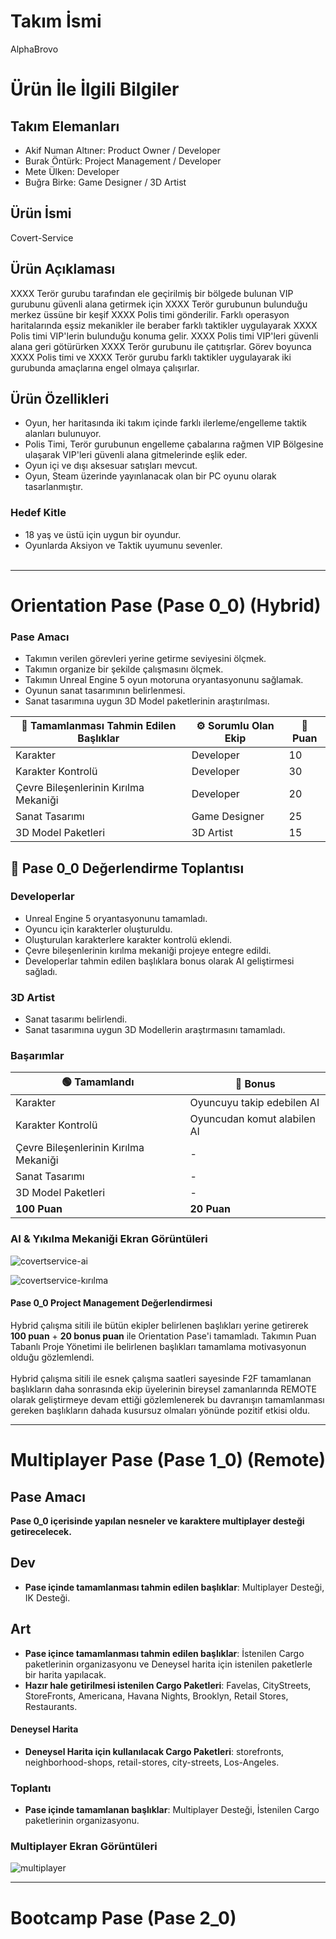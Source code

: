 # **Takım İsmi**

AlphaBrovo

# Ürün İle İlgili Bilgiler

## Takım Elemanları
- Akif Numan Altıner: Product Owner / Developer 
- Burak Öntürk: Project Management / Developer
- Mete Ülken: Developer
- Buğra Birke: Game Designer / 3D Artist

## Ürün İsmi

Covert-Service

## Ürün Açıklaması

XXXX Terör gurubu tarafından ele geçirilmiş bir bölgede bulunan VIP gurubunu güvenli alana getirmek için XXXX Terör gurubunun bulunduğu merkez üssüne bir keşif XXXX Polis timi gönderilir. Farklı operasyon haritalarında eşsiz mekanikler ile beraber farklı taktikler uygulayarak XXXX Polis timi VIP'lerin bulunduğu konuma gelir. XXXX Polis timi VIP'leri güvenli alana geri götürürken XXXX Terör gurubunu ile çatıtışrlar. Görev boyunca XXXX Polis timi ve XXXX Terör gurubu farklı taktikler uygulayarak iki gurubunda amaçlarına engel olmaya çalışırlar.

## Ürün Özellikleri

- Oyun, her haritasında iki takım içinde farklı ilerleme/engelleme taktik alanları bulunuyor.
- Polis Timi, Terör gurubunun engelleme çabalarına rağmen VIP Bölgesine ulaşarak VIP'leri güvenli alana gitmelerinde eşlik eder.
- Oyun içi ve dışı aksesuar satışları mevcut.
- Oyun, Steam üzerinde yayınlanacak olan bir PC oyunu olarak tasarlanmıştır.

### Hedef Kitle

- 18 yaş ve üstü için uygun bir oyundur.
- Oyunlarda Aksiyon ve Taktik uyumunu sevenler.
<br /> <br />
------------------------------------------------------------------------------------------------------------------------------------------

# Orientation Pase (Pase 0_0) (Hybrid)

### Pase Amacı
- Takımın verilen görevleri yerine getirme seviyesini ölçmek.
- Takımın organize bir şekilde çalışmasını ölçmek.
- Takımın Unreal Engine 5 oyun motoruna oryantasyonunu sağlamak.
- Oyunun sanat tasarımının belirlenmesi.
- Sanat tasarımına uygun 3D Model paketlerinin araştırılması.

| 📝 Tamamlanması Tahmin Edilen Başlıklar 	| ⚙️ Sorumlu Olan Ekip 	| 💯 Puan 	|
|----------------------------------------	|---------------------	|--------	|
| Karakter                               	| Developer           	| 10     	|
| Karakter Kontrolü                      	| Developer           	| 30     	|
| Çevre Bileşenlerinin Kırılma Mekaniği  	| Developer           	| 20     	|
| Sanat Tasarımı                         	| Game Designer       	| 25     	|
| 3D Model Paketleri                     	| 3D Artist           	| 15     	|

## 🎯 **Pase 0_0 Değerlendirme Toplantısı** <br />
### Developerlar
- Unreal Engine 5 oryantasyonunu tamamladı.
- Oyuncu için karakterler oluşturuldu.
- Oluşturulan karakterlere karakter kontrolü eklendi.
- Çevre bileşenlerinin kırılma mekaniği projeye entegre edildi.
- Developerlar tahmin edilen başlıklara bonus olarak AI geliştirmesi sağladı. 

### 3D Artist
- Sanat tasarımı belirlendi.
- Sanat tasarımına uygun 3D Modellerin araştırmasını tamamladı. <br />

### Başarımlar <br />

| 🟢 Tamamlandı                          	| 💎 Bonus                     	|
|---------------------------------------	|-----------------------------	|
| Karakter                              	| Oyuncuyu takip edebilen AI  	|
| Karakter Kontrolü                     	| Oyuncudan komut alabilen AI 	|
| Çevre Bileşenlerinin Kırılma Mekaniği 	| -                           	|
| Sanat Tasarımı                        	| -                           	|
| 3D Model Paketleri                    	| -                           	|
| **100 Puan**                           	| **20  Puan**                  |

### AI & Yıkılma Mekaniği Ekran Görüntüleri
![covertservice-ai](https://github.com/AkifNuman/Covert-Service-Private/assets/54241620/b6359463-a69c-4056-829c-5a7bc3c7ef36)

![covertservice-kırılma](https://github.com/AkifNuman/Covert-Service-Private/assets/54241620/bca43a3e-54cd-4765-9978-3916c294549c)

#### **Pase 0_0 Project Management Değerlendirmesi** <br />
Hybrid çalışma sitili ile bütün ekipler belirlenen başlıkları yerine getirerek **100 puan** + **20 bonus puan** ile Orientation Pase'i tamamladı. Takımın Puan Tabanlı Proje Yönetimi ile belirlenen başlıkları tamamlama motivasyonun olduğu gözlemlendi.<br /> <br />
Hybrid çalışma sitili ile esnek çalışma saatleri sayesinde F2F tamamlanan başlıkların daha sonrasında ekip üyelerinin bireysel zamanlarında REMOTE olarak geliştirmeye devam ettiği gözlemlenerek bu davranışın tamamlanması gereken başlıkların dahada kusursuz olmaları yönünde pozitif etkisi oldu.

------------------------------------------------------------------------------------------------------------------------------------------

# Multiplayer Pase (Pase 1_0) (Remote)

## Pase Amacı
**Pase 0_0 içerisinde yapılan nesneler ve karaktere multiplayer desteği getirecelecek.**

## Dev
- **Pase içinde tamamlanması tahmin edilen başlıklar**: Multiplayer Desteği, IK Desteği.

## Art
- **Pase içince tamamlanması tahmin edilen başlıklar**: İstenilen Cargo paketlerinin organizasyonu ve Deneysel harita için istenilen paketlerle bir harita yapılacak. 
- **Hazır hale getirilmesi istenilen Cargo Paketleri**: Favelas, CityStreets, StoreFronts, Americana, Havana Nights, Brooklyn, Retail Stores, Restaurants.

#### Deneysel Harita
- **Deneysel Harita için kullanılacak Cargo Paketleri**: storefronts, neighborhood-shops, retail-stores, city-streets, Los-Angeles.

### Toplantı


- **Pase içinde tamamlanan başlıklar**: Multiplayer Desteği, İstenilen Cargo paketlerinin organizasyonu.

### Multiplayer Ekran Görüntüleri
![multiplayer](https://github.com/AkifNuman/Covert-Service-Private/assets/54241620/bb07dbb9-b118-4ad3-a7af-1f506af7e1ea)

------------------------------------------------------------------------------------------------------------------------------------------

# Bootcamp Pase (Pase 2_0)

